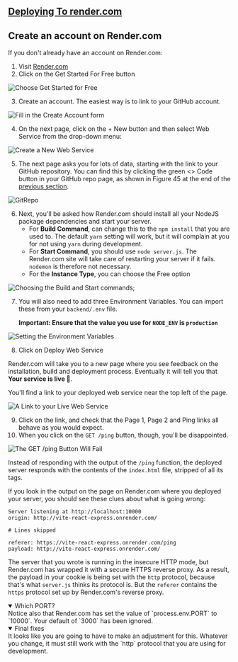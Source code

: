 <!-- Deploy to Render.com -->
<section
  id="deploy-to-render-com"
  aria-labelledby="deploy-to-render-com"
  data-item="Deploying"
>
  <h2><a href="#deploy-to-render-com">Deploying To render.com</a></h2>
  

## Create an account on Render.com

If you don't already have an account on Render.com:
1. Visit [Render.com](https://render.com/)
2. Click on the Get Started For Free button

![Choose Get Started for Free](images/RenderFree.webp)

3. Create an account. The easiest way is to link to your GitHub account.

![Fill in the Create Account form](images/CreateAccount.webp)

4. On the next page, click on the + New button and then select Web Service from the drop-down menu:

![Create a New Web Service](images/NewWebService.webp)

5. The next page asks you for lots of data, starting with the link to your GitHub repository. You can find this by clicking the green <> Code button in your GitHub repo page, as shown in Figure 45 at the end of the [previous section](#deploy-to-host).

![GitRepo](images/GitRepo.webp)

6. Next, you'll be asked how Render.com should install all your NodeJS package dependencies and start your server.
	- For **Build Command**, can change this to the `npm install` that you are used to. The default `yarn` setting will work, but it will complain at you for not using `yarn` during development.
	- For **Start Command**, you should use `node server.js`. The Render.com site will take care of restarting your server if it fails. `nodemon` is therefore not necessary.
	- For the **Instance Type**, you can choose the Free option

![Choosing the Build and Start commands; ](images/CommandsTier.webp)

7. You will also need to add three Environment Variables. You can import these from your `backend/.env` file.

   **Important: Ensure that the value you use for `NODE_ENV` is `production`**
  
![Setting the Environment Variables](images/EnvDeploy.webp)

8. Click on Deploy Web Service

Render.com will take you to a new page where you see feedback on the installation, build and deployment process. Eventually it will tell you that **Your service is live 🎉**.

You'll find a link to your deployed web service near the top left of the page.

![A Link to your Live Web Service](images/Live.webp)

9. Click on the link, and check that the Page 1, Page 2 and Ping links all behave as you would expect.
10. When you click on the `GET /ping` button, though, you'll be disappointed.

![The GET /ping Button Will Fail](images/FailedPing.webp)

Instead of responding with the output of the `/ping` function, the deployed server responds with the contents of the `index.html` file, stripped of all its tags.

If you look in the output on the page on Render.com where you deployed your server, you should see these clues about what is going wrong:

```bash-w
Server listening at http://localhost:10000
origin: http://vite-react-express.onrender.com/
```
```bash-s
# Lines skipped
```
```bash-w
referer: https://vite-react-express.onrender.com/ping
payload: http://vite-react-express.onrender.com/
```
The server that you wrote is running in the insecure HTTP mode, but Render.com has wrapped it with a secure HTTPS reverse proxy. As a result, the payload in your cookie is being set with the `http` protocol, because that's what `server.js` thinks its protocol is. But the `referer` contains the `https` protocol set up by Render.com's reverse proxy.

<details class="note" open>
<summary>Which PORT?</summary>
Notice also that Render.com has set the value of `process.env.PORT` to `10000`. Your default of `3000` has been ignored.

</details>

<details class="pivot" open>
<summary>Final fixes</summary>
It looks like you are going to have to make an adjustment for this. Whatever you change, it must still work with the `http`  protocol that you are using for development.

</details>

</section>